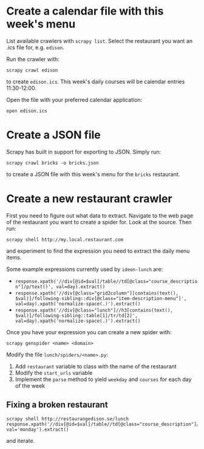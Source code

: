 # Create a calendar file with this week's menu
List available crawlers with `scrapy list`. Select the restaurant you want an .ics file for, e.g. `edison`.

Run the crawler with:

`scrapy crawl edison`

to create `edison.ics`. This week's daily courses will be calendar entries 11:30-12:00. 

Open the file with your preferred calendar application:

`open edison.ics`

# Create a JSON file
Scrapy has built in support for exporting to JSON. Simply run:

`scrapy crawl bricks -o bricks.json`

to create a JSON file with this week's menu for the `bricks` restaurant.

# Create a new restaurant crawler
First you need to figure out what data to extract. Navigate to the web page of the restaurant you want to create a spider for. Look at the source. Then run:

`scrapy shell http://my.local.restaurant.com`

and experiment to find the expression you need to extract the daily menu items.

Some example expressions currently used by `ideon-lunch` are:

* `response.xpath('//div[@id=$val]/table//td[@class="course_description"]/p/text()', val=day).extract()`
* `response.xpath('//div[@class="grid2column"][contains(text(), $val)]/following-sibling::div[@class="item-description-menu"]', val=day).xpath('normalize-space(.)').extract()`
* `response.xpath('//div[@class="lunch"]//h3[contains(text(), $val)]/following-sibling::table[1]/tr/td[2]', val=day).xpath('normalize-space(.)').extract()`

Once you have your expression you can create a new spider with:

`scrapy genspider <name> <domain>`

Modify the file `lunch/spiders/<name>.py`:

1. Add `restaurant` variable to class with the name of the restaurant
2. Modify the `start_urls` variable
2. Implement the `parse` method to yield `weekday` and `courses` for each day of the week

## Fixing a broken restaurant

```
scrapy shell http://restaurangedison.se/lunch
response.xpath('//div[@id=$val]/table//td[@class="course_description"]/p/text()', val='monday').extract()
```
and iterate.